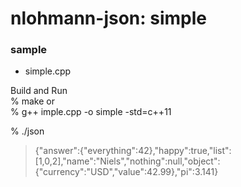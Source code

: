 nlohmann-json: simple
===============


### sample
- simple.cpp  

Build and Run  
% make
or  
% g++ imple.cpp -o simple -std=c++11 

 % ./json  <br/>
> {"answer":{"everything":42},"happy":true,"list":
> [1,0,2],"name":"Niels","nothing":null,"object":
> {"currency":"USD","value":42.99},"pi":3.141}

